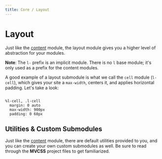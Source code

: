 ```yaml
---
title: Core / Layout
---
```


# Layout

Just like the [content](/core/content/) module, the layout module gives you a higher level of abstraction for your modules.

**Note**: The `l-` prefix is an implicit module. There is no `l` base module; it's only used as a prefix for the content modules.

A good example of a layout submodule is what we call the `cell` module (`l-cell`), which gives your site a `max-width`, centers it, and applies horizontal padding. Let's take a look:

```

%l-cell, .l-cell
  margin: 0 auto
  max-width: 900px
  padding: 0 60px
```

## Utilities &amp; Custom Submodules

Just like the [content](/core/content/) module, there are default utilities provided to you, and you can create your own custom submodules as well. Be sure to read through the **MVCSS** project files to get familiarized.
